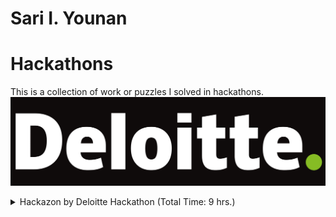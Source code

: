# Sari I. Younan
# Hackathons
This is a collection of work or puzzles I solved in hackathons.
![alt text](images/Deloitte-Logo.png)
<details><summary>Hackazon by Deloitte Hackathon (Total Time: 9 hrs.)</summary><blockquote>

####
<details><summary><code style='color : red'>⏳ Solve Times</code></summary><blockquote>

- [CANBus log](/CAN.log) + [Dashboard Recoding](/Dashboard.mkv):<br /><code style='color : red'>~90 mins.</code>
- [chall.py](/chall.py) + [chall_edited.py](/chall_edited.py) + [example.py](/example.py):
<br /><code style='color : red'>~6 hrs.</code>
- [Comp.py](/Comp.py) + [Dashboard.mkv](/Dashboard.mkv):<br /><code style='color : red'>~90 mins.</code>
- [Mayday.wav](/Mayday.wav):<br /><code style='color : red'>~5 mins</code>
- [out.txt](/out.txt):<br /><code style='color : red'>~5 mins</code>
</blockquote></details>

### [CAN.log](/CAN.log)
CANBus log from a "Tesla" used alongside a [Dashboard Recoding](/Dashboard.mkv). Prompt was to watch the dashboard 
recording and use that to find the CANBus log code for door opened and door closed events based on the video.
### [chall.py](/chall.py)
A challenge source code that rquired a guess before generating the flag and only confirmed if the guess was correct or 
not.
### [chall_edited.py](/chall_edited.py)
Personal edit of [chall.py](/chall.py) where after learning what the imported library does and how it works, rewrote the 
code to become a writer instead of a guesser.
### [Comp.py](/Comp.py)
Imported the [CANBus log](/CAN.log) and listed the codes in ascending order of occurrence frequency.
### [Dashboard.mkv](/Dashboard.mkv)
A video recording of a "Tesla" dashboard to be used alongside [CANBus log](/CAN.log) to gain information about the codes
corresponding to the events of interest.
### [example.py](/example.py)
An example of how the library in [chall.py](/chall.py) worked.
### [Mayday.wav](/Mayday.wav)
An audio file containing "morse code from a sinking Italian ship." The morse code decoded into a shift cypher (Key: 6)
### [out.txt](/out.txt)
A text file with a hidden flag. It was simply the first letter of each word.
</blockquote></details>